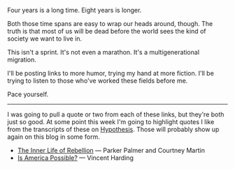 Four years is a long time. Eight years is longer.

<!--more-->

Both those time spans are easy to wrap our heads around, though. The truth is that most of us will be dead before the world sees the kind of society we want to live in.

This isn't a sprint. It's not even a marathon. It's a multigenerational migration.

I'll be posting links to more humor, trying my hand at more fiction. I'll be trying to listen to those who've worked these fields before me.

Pace yourself.

---

I was going to pull a quote or two from each of these links, but they're both just so good. At some point this week I'm going to highlight quotes I like from the transcripts of these on [Hypothesis](https://hypothes.is/). Those will probably show up again on this blog in some form.

* [The Inner Life of Rebellion](http://www.onbeing.org/program/parker-palmer-and-courtney-martin-the-inner-life-of-rebellion/7122) — Parker Palmer and Courtney Martin
* [Is America Possible?](http://www.onbeing.org/program/vincent-harding-is-america-possible/79) — Vincent Harding

